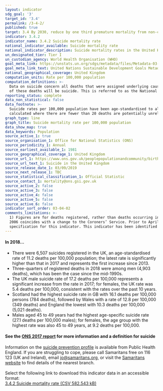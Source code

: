 ```yaml
---
layout: indicator
sdg_goal: '3'
target_id: '3.4'
permalink: /3-4-2/
published: true
target: 3.4 By 2030, reduce by one third premature mortality from non-communicable diseases through prevention and treatment and promote mental health and well-being
indicator: 3.4.2
indicator_name: 3.4.2 Suicide mortality rate
national_indicator_available: Suicide mortality rate
national_indicator_description: Suicide mortality rates in the United Kingdom
un_designated_tier: Tier I
un_custodian_agency: World Health Organisation (WHO)
goal_meta_link: https://unstats.un.org/sdgs/metadata/files/Metadata-03-04-02.pdf
goal_meta_link_text: United Nations Sustainable Development Goals Metadata (PDF 65.1 KB)
national_geographical_coverage: United Kingdom
computation_units: Rate per 100,000 population
computation_definitions: >-
  Data on suicide concern all deaths that were assigned underlying cause of intentional self-harm (for those aged 10 years and above). We also include deaths caused by injury or poisoning of undetermined intent (for those aged 15 years and above), based on the assumption that the majority
  of these deaths will be suicide. This is referred to as the National Statistics definition of suicide.
reporting_status: complete
data_non_statistical: false
data_footnote: >-
  Suicide rates per 100,000 population have been age-standardised to allow comparison between populations which may contain different proportions of people of different ages. Suicide rates by age are based on age-specific suicide rates per 100,000 population. Age-specific rates are
  calculated where there are fewer than 20 deaths are potentially unreliable. These figures are denoted with a 'u' in Source 1. Rates were not calculated where there were fewer than 3 death registrations.
graph_type: line
graph_title: Suicide mortality rate per 100,000 population
data_show_map: true
data_keywords: Population
source_active_1: true
source_organisation_1: Office for National Statistics (ONS)
source_periodicity_1: Annual  
source_earliest_available_1: 1981
source_geographical_coverage_1: United Kingdom 
source_url_1: https://www.ons.gov.uk/peoplepopulationandcommunity/birthsdeathsandmarriages/deaths/datasets/suicidesintheunitedkingdomreferencetables 
source_url_text_1: Suicide in the United Kingdom  
source_release_date_1: 03/09/2019
source_next_release_1: TBC
source_statistical_classification_1: Official Statistic
source_contact_1: mortality@ons.gsi.gov.uk
source_active_2: false
source_active_3: false
source_active_4: false
source_active_5: false
source_active_6: false
indicator_sort_order: 03-04-02
comments_limitations: >-
  1) Figures are for deaths registered, rather than deaths occurring in each calendar year. Due to the length of time it takes to complete a coroner's inquest, it can take months or even years for a suicide to be registered. 2) The large increase seen in Northern Ireland between 2004 and
  2006 coincides with a change to the Coroners’ Service. Prior to April 2006, there were seven Coroners’ districts in Northern Ireland. Following a review of the Coroners’ Service, the separate districts were amalgamated into one centralised Coroners’ Service. Data follows the UN
  specification for this indicator. This indicator has been identified in collaboration with topic experts.
---
```

#### In **2018**… 
* There were 6,507 suicides registered in the UK, an age-standardised rate of 11.2 deaths per 100,000 population; the latest rate is significantly higher than that in 2017 and represents the first increase since 2013.
* Three-quarters of registered deaths in 2018 were among men (4,903 deaths), which has been the case since the mid-1990s.
* The UK male suicide rate of 17.2 deaths per 100,000 represents a significant increase from the rate in 2017; for females, the UK rate was 5.4 deaths per 100,000, consistent with the rates over the past 10 years. 
* Scotland had the highest suicide rate in GB with 16.1 deaths per 100,000 persons (784 deaths), followed by Wales with a rate of 12.8 per 100,000 (349 deaths) and England the lowest with 10.3 deaths per 100,000 (5,021 deaths).
* Males aged 45 to 49 years had the highest age-specific suicide rate (27.1 deaths per 100,000 males); for females, the age group with the highest rate was also 45 to 49 years, at 9.2 deaths per 100,000.

#### See the [ONS 2017 report](https://www.ons.gov.uk/peoplepopulationandcommunity/birthsdeathsandmarriages/deaths/bulletins/suicidesintheunitedkingdom/2017registrations) for more information and a definition for suicide

Information on the [suicide prevention profile](https://www.gov.uk/government/collections/suicide-prevention-profile) is available from Public Health England.
If you are struggling to cope, please call Samaritans free on 116 123 (UK and Ireland), email jo@samaritans.org, or visit the [Samaritans website](https://www.samaritans.org) to find details of the nearest branch. <br><br>Select the following link to download this indicator data in an accessible format:<br>[3.4.2 Suicide mortality rate (CSV 582.543 kB)](https://sustainabledevelopment-uk.github.io/sdg-data/data/3-4-2.csv)